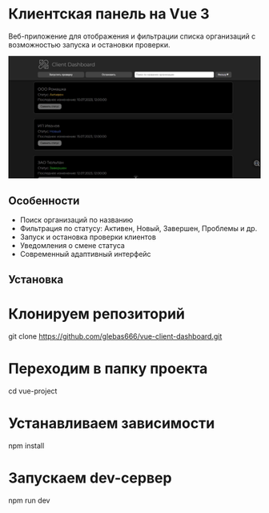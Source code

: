 # Клиентская панель на Vue 3

Веб-приложение для отображения и фильтрации списка организаций с возможностью запуска и остановки проверки.

![Скриншот интерфейса](./screenshot.png)

## Особенности

- Поиск организаций по названию
- Фильтрация по статусу: Активен, Новый, Завершен, Проблемы и др.
- Запуск и остановка проверки клиентов
- Уведомления о смене статуса
- Современный адаптивный интерфейс

## Установка

# Клонируем репозиторий

git clone https://github.com/glebas666/vue-client-dashboard.git

# Переходим в папку проекта

cd vue-project

# Устанавливаем зависимости

npm install

# Запускаем dev-сервер

npm run dev
